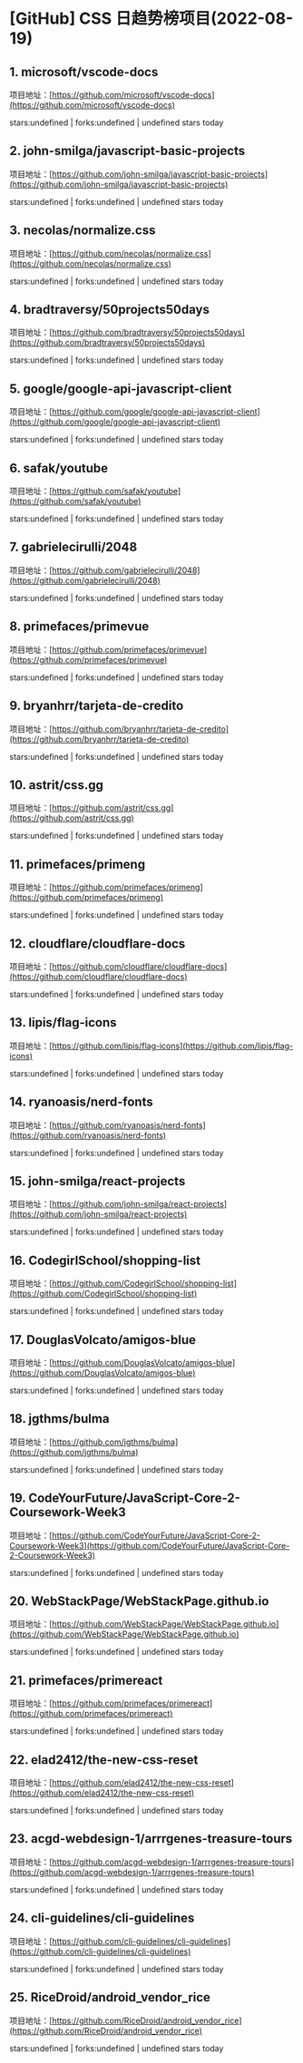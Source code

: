 # [GitHub] CSS 日趋势榜项目(2022-08-19)

## 1. microsoft/vscode-docs 

项目地址：[https://github.com/microsoft/vscode-docs](https://github.com/microsoft/vscode-docs)

stars:undefined | forks:undefined | undefined stars today 



## 2. john-smilga/javascript-basic-projects 

项目地址：[https://github.com/john-smilga/javascript-basic-projects](https://github.com/john-smilga/javascript-basic-projects)

stars:undefined | forks:undefined | undefined stars today 



## 3. necolas/normalize.css 

项目地址：[https://github.com/necolas/normalize.css](https://github.com/necolas/normalize.css)

stars:undefined | forks:undefined | undefined stars today 



## 4. bradtraversy/50projects50days 

项目地址：[https://github.com/bradtraversy/50projects50days](https://github.com/bradtraversy/50projects50days)

stars:undefined | forks:undefined | undefined stars today 



## 5. google/google-api-javascript-client 

项目地址：[https://github.com/google/google-api-javascript-client](https://github.com/google/google-api-javascript-client)

stars:undefined | forks:undefined | undefined stars today 



## 6. safak/youtube 

项目地址：[https://github.com/safak/youtube](https://github.com/safak/youtube)

stars:undefined | forks:undefined | undefined stars today 



## 7. gabrielecirulli/2048 

项目地址：[https://github.com/gabrielecirulli/2048](https://github.com/gabrielecirulli/2048)

stars:undefined | forks:undefined | undefined stars today 



## 8. primefaces/primevue 

项目地址：[https://github.com/primefaces/primevue](https://github.com/primefaces/primevue)

stars:undefined | forks:undefined | undefined stars today 



## 9. bryanhrr/tarjeta-de-credito 

项目地址：[https://github.com/bryanhrr/tarjeta-de-credito](https://github.com/bryanhrr/tarjeta-de-credito)

stars:undefined | forks:undefined | undefined stars today 



## 10. astrit/css.gg 

项目地址：[https://github.com/astrit/css.gg](https://github.com/astrit/css.gg)

stars:undefined | forks:undefined | undefined stars today 



## 11. primefaces/primeng 

项目地址：[https://github.com/primefaces/primeng](https://github.com/primefaces/primeng)

stars:undefined | forks:undefined | undefined stars today 



## 12. cloudflare/cloudflare-docs 

项目地址：[https://github.com/cloudflare/cloudflare-docs](https://github.com/cloudflare/cloudflare-docs)

stars:undefined | forks:undefined | undefined stars today 



## 13. lipis/flag-icons 

项目地址：[https://github.com/lipis/flag-icons](https://github.com/lipis/flag-icons)

stars:undefined | forks:undefined | undefined stars today 



## 14. ryanoasis/nerd-fonts 

项目地址：[https://github.com/ryanoasis/nerd-fonts](https://github.com/ryanoasis/nerd-fonts)

stars:undefined | forks:undefined | undefined stars today 



## 15. john-smilga/react-projects 

项目地址：[https://github.com/john-smilga/react-projects](https://github.com/john-smilga/react-projects)

stars:undefined | forks:undefined | undefined stars today 



## 16. CodegirlSchool/shopping-list 

项目地址：[https://github.com/CodegirlSchool/shopping-list](https://github.com/CodegirlSchool/shopping-list)

stars:undefined | forks:undefined | undefined stars today 



## 17. DouglasVolcato/amigos-blue 

项目地址：[https://github.com/DouglasVolcato/amigos-blue](https://github.com/DouglasVolcato/amigos-blue)

stars:undefined | forks:undefined | undefined stars today 



## 18. jgthms/bulma 

项目地址：[https://github.com/jgthms/bulma](https://github.com/jgthms/bulma)

stars:undefined | forks:undefined | undefined stars today 



## 19. CodeYourFuture/JavaScript-Core-2-Coursework-Week3 

项目地址：[https://github.com/CodeYourFuture/JavaScript-Core-2-Coursework-Week3](https://github.com/CodeYourFuture/JavaScript-Core-2-Coursework-Week3)

stars:undefined | forks:undefined | undefined stars today 



## 20. WebStackPage/WebStackPage.github.io 

项目地址：[https://github.com/WebStackPage/WebStackPage.github.io](https://github.com/WebStackPage/WebStackPage.github.io)

stars:undefined | forks:undefined | undefined stars today 



## 21. primefaces/primereact 

项目地址：[https://github.com/primefaces/primereact](https://github.com/primefaces/primereact)

stars:undefined | forks:undefined | undefined stars today 



## 22. elad2412/the-new-css-reset 

项目地址：[https://github.com/elad2412/the-new-css-reset](https://github.com/elad2412/the-new-css-reset)

stars:undefined | forks:undefined | undefined stars today 



## 23. acgd-webdesign-1/arrrgenes-treasure-tours 

项目地址：[https://github.com/acgd-webdesign-1/arrrgenes-treasure-tours](https://github.com/acgd-webdesign-1/arrrgenes-treasure-tours)

stars:undefined | forks:undefined | undefined stars today 



## 24. cli-guidelines/cli-guidelines 

项目地址：[https://github.com/cli-guidelines/cli-guidelines](https://github.com/cli-guidelines/cli-guidelines)

stars:undefined | forks:undefined | undefined stars today 



## 25. RiceDroid/android_vendor_rice 

项目地址：[https://github.com/RiceDroid/android_vendor_rice](https://github.com/RiceDroid/android_vendor_rice)

stars:undefined | forks:undefined | undefined stars today 



